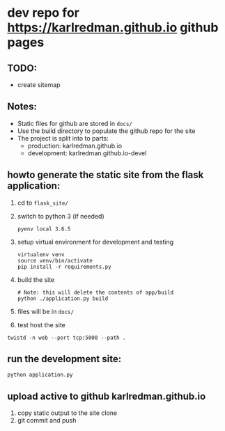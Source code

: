 # dev repo for https://karlredman.github.io github pages

## TODO:
* create sitemap

## Notes:
* Static files for github are stored in `docs/`
* Use the build directory to populate the github repo for the site
* The project is split into to parts:
    * production: karlredman.github.io
    * development: karlredman.github.io-devel

## howto generate the static site from the flask application:
1. cd to `flask_site/`
2. switch to python 3 (if needed)
    ```
    pyenv local 3.6.5
    ```
3. setup virtual environment for development and testing
    ```
    virtualenv venv
    source venv/bin/activate
    pip install -r requirements.py
    ```
4. build the site
    ```
    # Note: this will delete the contents of app/build
    python ./application.py build
    ```
5. files will be in `docs/`

6. test host the site
```
twistd -n web --port tcp:5000 --path .
```

## run the development site:
```
python application.py
```

## upload active to github karlredman.github.io
1. copy static output to the site clone
2. git commit and push
